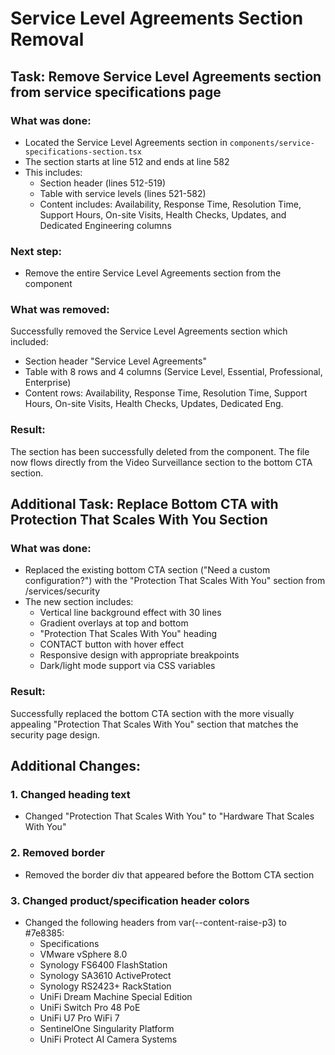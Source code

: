 # Service Level Agreements Section Removal

## Task: Remove Service Level Agreements section from service specifications page

### What was done:
- Located the Service Level Agreements section in `components/service-specifications-section.tsx`
- The section starts at line 512 and ends at line 582
- This includes:
  - Section header (lines 512-519)
  - Table with service levels (lines 521-582)
  - Content includes: Availability, Response Time, Resolution Time, Support Hours, On-site Visits, Health Checks, Updates, and Dedicated Engineering columns

### Next step:
- Remove the entire Service Level Agreements section from the component

### What was removed:
Successfully removed the Service Level Agreements section which included:
- Section header "Service Level Agreements"
- Table with 8 rows and 4 columns (Service Level, Essential, Professional, Enterprise)
- Content rows: Availability, Response Time, Resolution Time, Support Hours, On-site Visits, Health Checks, Updates, Dedicated Eng.

### Result:
The section has been successfully deleted from the component. The file now flows directly from the Video Surveillance section to the bottom CTA section.

## Additional Task: Replace Bottom CTA with Protection That Scales With You Section

### What was done:
- Replaced the existing bottom CTA section ("Need a custom configuration?") with the "Protection That Scales With You" section from /services/security
- The new section includes:
  - Vertical line background effect with 30 lines
  - Gradient overlays at top and bottom
  - "Protection That Scales With You" heading
  - CONTACT button with hover effect
  - Responsive design with appropriate breakpoints
  - Dark/light mode support via CSS variables

### Result:
Successfully replaced the bottom CTA section with the more visually appealing "Protection That Scales With You" section that matches the security page design.

## Additional Changes:

### 1. Changed heading text
- Changed "Protection That Scales With You" to "Hardware That Scales With You"

### 2. Removed border
- Removed the border div that appeared before the Bottom CTA section

### 3. Changed product/specification header colors
- Changed the following headers from var(--content-raise-p3) to #7e8385:
  - Specifications
  - VMware vSphere 8.0
  - Synology FS6400 FlashStation
  - Synology SA3610 ActiveProtect
  - Synology RS2423+ RackStation
  - UniFi Dream Machine Special Edition
  - UniFi Switch Pro 48 PoE
  - UniFi U7 Pro WiFi 7
  - SentinelOne Singularity Platform
  - UniFi Protect AI Camera Systems